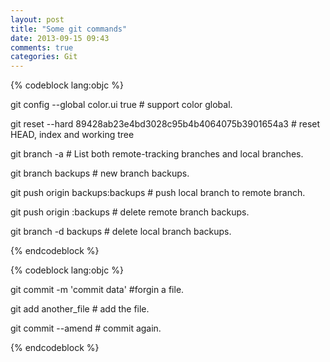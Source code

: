 ```yaml
---
layout: post
title: "Some git commands"
date: 2013-09-15 09:43
comments: true
categories: Git
---
```

{% codeblock lang:objc %}
	
git config --global color.ui true # support color global.

git reset --hard 89428ab23e4bd3028c95b4b4064075b3901654a3 # reset HEAD, index and working tree

git branch -a # List both remote-tracking branches and local branches.

git branch backups # new branch backups.

git push origin backups:backups # push local branch to remote branch.

git push origin :backups # delete remote branch backups.

git branch -d backups # delete local branch backups.

{% endcodeblock %}


{% codeblock lang:objc %}

git commit -m 'commit data' #forgin a file.

git add another_file # add the file.

git commit --amend # commit again.

{% endcodeblock %}